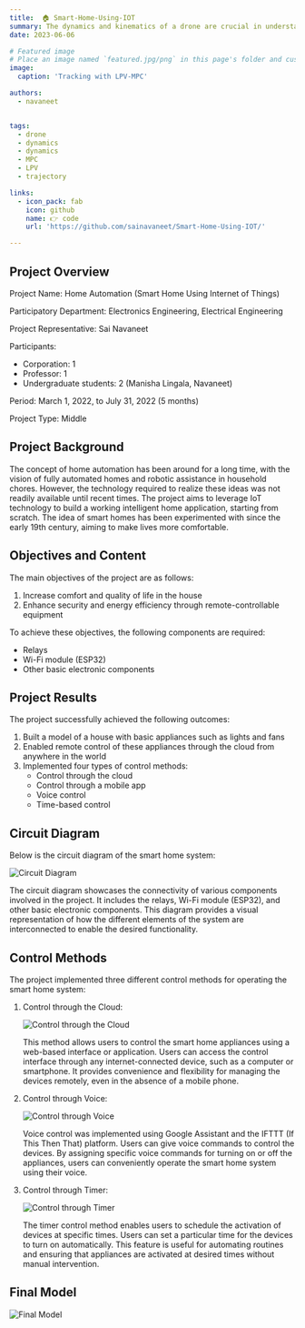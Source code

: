 ```yaml
---
title:  🏠 Smart-Home-Using-IOT
summary: The dynamics and kinematics of a drone are crucial in understanding and controlling its flight behavior
date: 2023-06-06

# Featured image
# Place an image named `featured.jpg/png` in this page's folder and customize its options here.
image:
  caption: 'Tracking with LPV-MPC'

authors:
  - navaneet


tags:
  - drone
  - dynamics
  - dynamics
  - MPC
  - LPV
  - trajectory

links:
  - icon_pack: fab
    icon: github
    name: 👉 code
    url: 'https://github.com/sainavaneet/Smart-Home-Using-IOT/'

---
```


## Project Overview

Project Name: Home Automation (Smart Home Using Internet of Things)

Participatory Department: Electronics Engineering, Electrical Engineering

Project Representative: Sai Navaneet

Participants:
- Corporation: 1
- Professor: 1
- Undergraduate students: 2 (Manisha Lingala, Navaneet)

Period: March 1, 2022, to July 31, 2022 (5 months)

Project Type: Middle

## Project Background

The concept of home automation has been around for a long time, with the vision of fully automated homes and robotic assistance in household chores. However, the technology required to realize these ideas was not readily available until recent times. The project aims to leverage IoT technology to build a working intelligent home application, starting from scratch. The idea of smart homes has been experimented with since the early 19th century, aiming to make lives more comfortable.

## Objectives and Content

The main objectives of the project are as follows:

1. Increase comfort and quality of life in the house
2. Enhance security and energy efficiency through remote-controllable equipment

To achieve these objectives, the following components are required:

- Relays
- Wi-Fi module (ESP32)
- Other basic electronic components

## Project Results

The project successfully achieved the following outcomes:

1. Built a model of a house with basic appliances such as lights and fans
2. Enabled remote control of these appliances through the cloud from anywhere in the world
3. Implemented four types of control methods:
    - Control through the cloud
    - Control through a mobile app
    - Voice control
    - Time-based control

## Circuit Diagram

Below is the circuit diagram of the smart home system:

![Circuit Diagram](images/circuit.png)

The circuit diagram showcases the connectivity of various components involved in the project. It includes the relays, Wi-Fi module (ESP32), and other basic electronic components. This diagram provides a visual representation of how the different elements of the system are interconnected to enable the desired functionality.



## Control Methods

The project implemented three different control methods for operating the smart home system:

1. Control through the Cloud:

   ![Control through the Cloud](images/appESP32.png)

   This method allows users to control the smart home appliances using a web-based interface or application. Users can access the control interface through any internet-connected device, such as a computer or smartphone. It provides convenience and flexibility for managing the devices remotely, even in the absence of a mobile phone.

2. Control through Voice:

   ![Control through Voice](images/blynk.png)

   Voice control was implemented using Google Assistant and the IFTTT (If This Then That) platform. Users can give voice commands to control the devices. By assigning specific voice commands for turning on or off the appliances, users can conveniently operate the smart home system using their voice.

3. Control through Timer:

   ![Control through Timer](images/app2.png)

   The timer control method enables users to schedule the activation of devices at specific times. Users can set a particular time for the devices to turn on automatically. This feature is useful for automating routines and ensuring that appliances are activated at desired times without manual intervention.

## Final Model

![Final Model](images/model.png)

